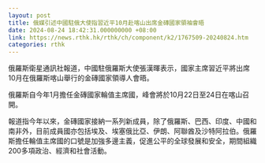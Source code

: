 ```yaml
---
layout: post
title: 俄媒引述中國駐俄大使指習近平10月赴喀山出席金磚國家領袖會晤
date: 2024-08-24 18:42:31.000000000 +08:00
link: https://news.rthk.hk/rthk/ch/component/k2/1767509-20240824.htm
categories: rthk
---
```


俄羅斯衛星通訊社報道，中國駐俄羅斯大使張漢暉表示，國家主席習近平將出席10月在俄羅斯喀山舉行的金磚國家領導人會晤。

俄羅斯自今年1月擔任金磚國家輪值主席國，峰會將於10月22日至24日在喀山召開。

報道指今年以來，金磚國家接納一系列新成員，除了俄羅斯、巴西、印度、中國和南非外，目前成員國亦包括埃及、埃塞俄比亞、伊朗、阿聯酋及沙特阿拉伯。俄羅斯擔任輪值主席國的口號是加強多邊主義，促進公平的全球發展和安全，期間組織200多項政治、經濟和社會活動。
